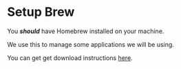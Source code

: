 # Setup Brew 

You ***should*** have Homebrew installed on your machine. 

We use this to manage some applications we will be using. 

You can get get download instructions [here](http://brew.sh/).
